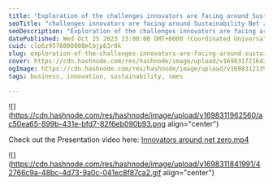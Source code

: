 ```yaml
---
title: "Exploration of the challenges innovators are facing around Sustainability and Net Zero in procurement tenders"
seoTitle: "challenges innovators are facing around Sustainability Net zero"
seoDescription: "Exploration of the challenges innovators are facing around Sustainability and Net Zero in procurement tenders"
datePublished: Wed Oct 25 2023 23:00:00 GMT+0000 (Coordinated Universal Time)
cuid: clo6z9576000008mlbjp63r0k
slug: exploration-of-the-challenges-innovators-are-facing-around-sustainability-and-net-zero-in-procurement-tenders
cover: https://cdn.hashnode.com/res/hashnode/image/upload/v1698317216425/d3205dfd-f905-4a53-8ec7-d095f414b003.gif
ogImage: https://cdn.hashnode.com/res/hashnode/image/upload/v1698312139464/62e3cb6e-123f-49ee-9cc8-cfcc80286d0f.gif
tags: business, innovation, sustainability, smes

---
```


![](https://cdn.hashnode.com/res/hashnode/image/upload/v1698311962560/ac50ea65-899b-431e-bfd7-82f6eb090b93.png align="center")

Check out the Presentation video here: [Innovators around net zero.mp4](https://1drv.ms/v/s!Ag9GGEEZB78bgmrO9Y9AwZ6OkXp-?e=fR4gxu)

![](https://cdn.hashnode.com/res/hashnode/image/upload/v1698311841991/42766c9a-48bc-4d73-9a0c-041ec8f87ca2.gif align="center")